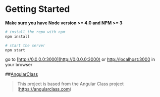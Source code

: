 # Getting Started
**Make sure you have Node version >= 4.0 and NPM >= 3**

```bash
# install the repo with npm
npm install

# start the server
npm start

```
go to [http://0.0.0.0:3000](http://0.0.0.0:3000) or [http://localhost:3000](http://localhost:3000) in your browser

##[AngularClass](https://angularclass.com)
> This project is based from the Angular Class project (https://angularclass.com)

